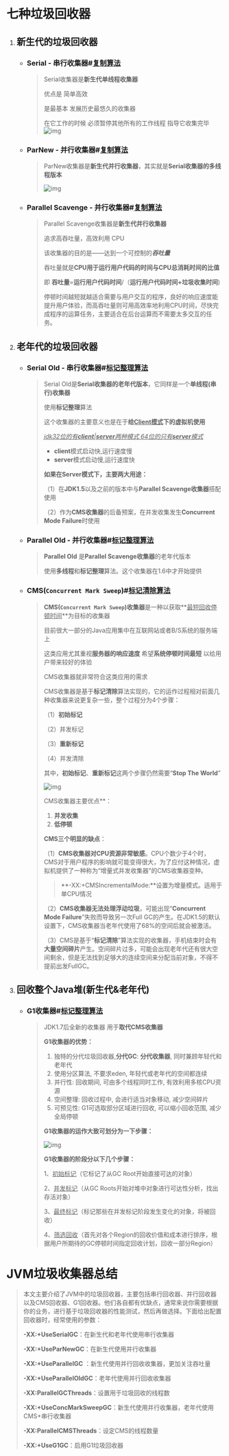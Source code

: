 # 七种垃圾回收器

1. ## 新生代的垃圾回收器

   - ### Serial - 串行收集器#<u>复制算法</u>

     > Serial收集器是**新生代单线程收集器**
     >
     > 优点是 简单高效
     >
     > 是最基本 发展历史最悠久的收集器
     >
     > 在它工作的时候 必须暂停其他所有的工作线程 指导它收集完毕![img](http://p1.pstatp.com/large/pgc-image/25bd87d43312489ca65a7932b3fff7ed)

   - ### ParNew - 并行收集器#<u>复制算法</u>

     > ParNew收集器是**新生代并行收集器**，其实就是**Serial收集器的多线程版本**
     >
     > ![img](http://p1.pstatp.com/large/pgc-image/a4d99c62fe304e1cb2dc36e3f8d942c8)

   - ### Parallel Scavenge - 并行收集器#<u>复制算法</u>

     > Parallel Scavenge收集器是**新生代并行收集器**
     >
     > 追求高吞吐量，高效利用 CPU
     >
     > 该收集器的目的是——达到一个可控制的***吞吐量***
     >
     > 吞吐量就是**CPU用于运行用户代码的时间与CPU总消耗时间的比值**
     >
     > 即 **吞吐量**=**运行用户代码时间**/（**运行用户代码时间+垃圾收集时间**)
     >
     > 
     >
     > 停顿时间越短就越适合需要与用户交互的程序，良好的响应速度能提升用户体验，而高吞吐量则可用高效率地利用CPU时间，尽快完成程序的运算任务，主要适合在后台运算而不需要太多交互的任务。

     

2. ## 老年代的垃圾回收器

   - ### Serial Old - 串行收集器#<u>标记整理算法</u>

     > Serial Old是**Serial收集器的老年代版本**，它同样是一个**单线程(串行)收集器**
     >
     > 使用**标记整理**算法
     >
     > 这个收集器的主要意义也是在于**给<u>Client模式</u>下的虚拟机使用**
     >
     > *<u>jdk32位的有**client**|**server**两种模式 64位的只有**server**模式</u>*
     >
     > - **client**模式启动快,运行速度慢
     > - **server**模式启动慢,运行速度快
     >
     > **如果在Server模式下，主要两大用途：**
     >
     > （1）在**JDK1.5**以及之前的版本中与**Parallel Scavenge收集器**搭配使用
     >
     > （2）作为**CMS收集器**的后备预案，在并发收集发生**Concurrent Mode Failure**时使用

     

   - ### Parallel Old - 并行收集器#<u>标记整理算法</u>

     > **Parallel Old** 是**Parallel Scavenge收集器**的老年代版本
     >
     > 使用**多线程**和**标记整理**算法。这个收集器在1.6中才开始提供

     

   - ### CMS(`Concurrent Mark Sweep`)#<u>标记清除算法</u>

     > **CMS(`Concurrent Mark Sweep`)收集器**是一种以获取**<u>最短回收停顿时间</u>**为目标的收集器
     >
     > 目前很大一部分的Java应用集中在互联网站或者B/S系统的服务端上
     >
     > 这类应用尤其重视**服务器的响应速度** 希望**系统停顿时间最短** 以给用户带来较好的体验
     >
     > CMS收集器就非常符合这类应用的需求
     >
     > 
     >
     > CMS收集器是基于**标记清除**算法实现的，它的运作过程相对前面几种收集器来说更复杂一些，整个过程分为4个步骤：
     >
     > （1）**初始标记**
     >
     > （2）并发标记
     >
     > （3）**重新标记**
     >
     > （4）并发清除
     >
     > 其中，**初始标记**、**重新标记**这两个步骤仍然需要“**Stop The World**”
     >
     > ![img](http://p3.pstatp.com/large/pgc-image/c80a1db2aa4c438c8aefdd6f5366ac6e)
     >
     > 
     >
     > CMS收集器主要优点**：
     >
     > 1.  **并发收集**
     > 2.  **低停顿**
     >
     > 
     >
     > **CMS三个明显的缺点**：
     >
     > （1）**CMS收集器对CPU资源非常敏感**。CPU个数少于4个时，CMS对于用户程序的影响就可能变得很大，为了应付这种情况，虚拟机提供了一种称为“增量式并发收集器”的CMS收集器变种。
     >
     > > **-XX:+CMSIncrementalMode:**设置为增量模式。适用于单CPU情况
     >
     > （2）**CMS收集器无法处理浮动垃圾**，可能出现“**Concurrent Mode Failure**”失败而导致另一次Full GC的产生。在JDK1.5的默认设置下，CMS收集器当老年代使用了68%的空间后就会被激活。
     >
     > （3）CMS是基于“**标记清除**”算法实现的收集器，手机结束时会有**大量空间碎片**产生。空间碎片过多，可能会出现老年代还有很大空间剩余，但是无法找到足够大的连续空间来分配当前对象，不得不提前出发FullGC。


   

     

3. ## 回收整个Java堆(新生代&老年代)

   - ### G1收集器#<u>标记整理算法</u>

     > JDK1.7后全新的收集器 用于**取代CMS收集器**
     >
     > **G1收集器的优势：**
     >
     > 1.  独特的分代垃圾回收器,**分代GC**: **分代收集器**, 同时兼顾年轻代和老年代
     > 2.  使用分区算法, 不要求eden, 年轻代或老年代的空间都连续
     > 3.  并行性: 回收期间, 可由多个线程同时工作, 有效利用多核CPU资源
     > 4.  空间整理: 回收过程中, 会进行适当对象移动, 减少空间碎片
     > 5.  可预见性: G1可选取部分区域进行回收, 可以缩小回收范围, 减少全局停顿
     >
     > **G1收集器的运作大致可划分为一下步骤：**
     >
     > ![img](http://p3.pstatp.com/large/pgc-image/b7214d20c7be42d7a756666f1d8cfe2e)
     >
     > 
     >
     > **G1收集器的阶段分以下几个步骤：**
     >
     > 1、<u>初始标记</u>（它标记了从GC Root开始直接可达的对象）
     >
     > 2、<u>并发标记</u>（从GC Roots开始对堆中对象进行可达性分析，找出存活对象）
     >
     > 3、<u>最终标记</u>（标记那些在并发标记阶段发生变化的对象，将被回收）
     >
     > 4、<u>筛选回收</u>（首先对各个Region的回收价值和成本进行排序，根据用户所期待的GC停顿时间指定回收计划，回收一部分Region）

# JVM垃圾收集器总结

> 本文主要介绍了JVM中的垃圾回收器，主要包括串行回收器、并行回收器以及CMS回收器、G1回收器。他们各自都有优缺点，通常来说你需要根据你的业务，进行基于垃圾回收器的性能测试，然后再做选择。下面给出配置回收器时，经常使用的参数：
>
> 
>
> **-XX:+UseSerialGC**：在新生代和老年代使用串行收集器
>
> **-XX:+UseParNewGC**：在新生代使用并行收集器
>
> **-XX:+UseParallelGC** ：新生代使用并行回收收集器，更加关注吞吐量
>
> **-XX:+UseParallelOldGC**：老年代使用并行回收收集器
>
> **-XX:ParallelGCThreads**：设置用于垃圾回收的线程数
>
> **-XX:+UseConcMarkSweepGC**：新生代使用并行收集器，老年代使用CMS+串行收集器
>
> **-XX:ParallelCMSThreads**：设定CMS的线程数量
>
> **-XX:+UseG1GC**：启用G1垃圾回收器

